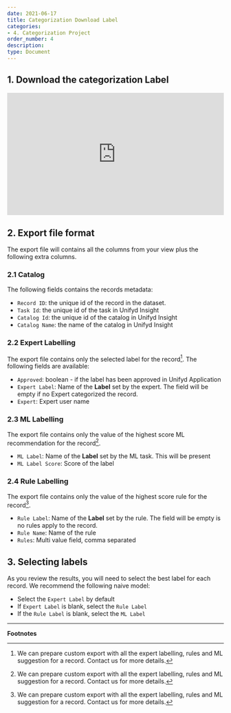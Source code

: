 ```yaml
---
date: 2021-06-17
title: Categorization Download Label
categories:
- 4. Categorization Project
order_number: 4
description:
type: Document
---
```


## 1. Download the categorization Label 

<div style="position: relative; padding-bottom: 56.25%; height: 0;"><iframe src="https://www.loom.com/embed/fb038906378b44898d5ad2db8c9a5a8f" frameborder="0" webkitallowfullscreen mozallowfullscreen allowfullscreen style="position: absolute; top: 0; left: 0; width: 100%; height: 100%;"></iframe></div>


## 2. Export file format 

The export file will contains all the columns from your view plus the following extra columns.

### 2.1 Catalog

The following fields contains the records metadata: 
* `Record ID`: the unique id of the record in the dataset.
* `Task Id`: the unique id of the task in Unifyd Insight
* `Catalog Id`: the unique id of the catalog in Unifyd Insight
* `Catalog Name`: the name of the catalog in Unifyd Insight

### 2.2 Expert Labelling

The export file contains only the selected label for the record[^1]. The following fields are available: 
* `Approved`: boolean - if the label has been approved in Unifyd Application
* `Expert Label`: Name of the **Label** set by the expert. The field will be empty if no Expert categorized the record. 
* `Expert`: Expert user name

### 2.3 ML Labelling

The export file contains only the value of the highest score ML recommendation for the record[^1].
* `ML Label`: Name of the **Label** set by the ML task. This will be present 
* `ML Label Score`: Score of the label 

### 2.4 Rule Labelling

The export file contains only the value of the highest score rule for the record[^1]. 
* `Rule Label`: Name of the **Label** set by the rule. The field will be empty is no rules apply to the record. 
* `Rule Name`: Name of the rule
* `Rules`: Multi value field, comma separated


## 3. Selecting labels

As you review the results, you will need to select the best label for each record. We recommend the following naive model:
* Select the `Expert Label` by default
* If `Expert Label` is blank, select the `Rule Label`
* If the `Rule Label` is blank, select the `ML Label`


---
**Footnotes**

[^1]: We can prepare custom export with all the expert labelling, rules and ML suggestion for a record. Contact us for more details. 


